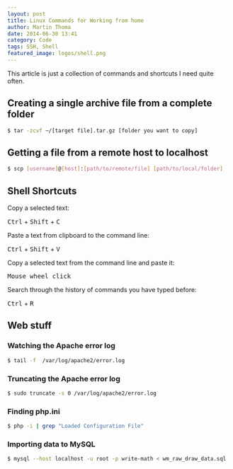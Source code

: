 ```yaml
---
layout: post
title: Linux Commands for Working from home
author: Martin Thoma
date: 2014-06-30 13:41
category: Code
tags: SSH, Shell
featured_image: logos/shell.png
---
```


This article is just a collection of commands and shortcuts I need quite often.

## Creating a single archive file from a complete folder

```bash
$ tar -zcvf ~/[target file].tar.gz [folder you want to copy]
```

## Getting a file from a remote host to localhost

```bash
$ scp [username]@[host]:[path/to/remote/file] [path/to/local/folder]
```

## Shell Shortcuts

Copy a selected text:

<kbd>Ctrl</kbd> + <kbd>Shift</kbd> + <kbd>C</kbd>

Paste a text from clipboard to the command line:

<kbd>Ctrl</kbd> + <kbd>Shift</kbd> + <kbd>V</kbd>

Copy a selected text from the command line and paste it:

<kbd>Mouse wheel click</kbd>

Search through the history of commands you have typed before:

<kbd>Ctrl</kbd> + <kbd>R</kbd>

## Web stuff
### Watching the Apache error log

```bash
$ tail -f  /var/log/apache2/error.log
```

### Truncating the Apache error log

```bash
$ sudo truncate -s 0 /var/log/apache2/error.log
```

### Finding php.ini

```bash
$ php -i | grep "Loaded Configuration File"
```

### Importing data to MySQL

```bash
$ mysql --host localhost -u root -p write-math < wm_raw_draw_data.sql
```
